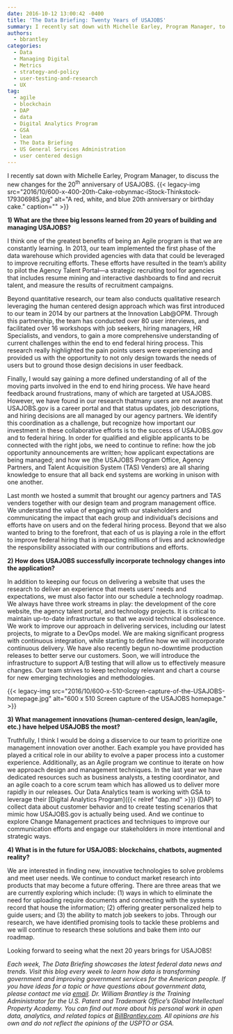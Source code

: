 ```yaml
---
date: 2016-10-12 13:00:42 -0400
title: 'The Data Briefing: Twenty Years of USAJOBS'
summary: I recently sat down with Michelle Earley, Program Manager, to discuss the new changes for the 20th anniversary of USAJOBS. 1) What are the three big lessons learned from 20 years of building and managing USAJOBS? I think one of the greatest benefits of being an Agile program is that we are constantly learning. In
authors:
  - bbrantley
categories:
  - Data
  - Managing Digital
  - Metrics
  - strategy-and-policy
  - user-testing-and-research
  - UX
tag:
  - agile
  - blockchain
  - DAP
  - data
  - Digital Analytics Program
  - GSA
  - lean
  - The Data Briefing
  - US General Services Administration
  - user centered design
---
```


I recently sat down with Michelle Earley, Program Manager, to discuss the new changes for the 20<sup>th</sup> anniversary of USAJOBS. {{< legacy-img src="2016/10/600-x-400-20th-Cake-robynmac-iStock-Thinkstock-179306985.jpg" alt="A red, white, and blue 20th anniversary or birthday cake." caption="" >}} 

**1) What are the three big lessons learned from 20 years of building and managing USAJOBS?**

I think one of the greatest benefits of being an Agile program is that we are constantly learning. In 2013, our team implemented the first phase of the data warehouse which provided agencies with data that could be leveraged to improve recruiting efforts. These efforts have resulted in the team’s ability to pilot the Agency Talent Portal—a strategic recruiting tool for agencies that includes resume mining and interactive dashboards to find and recruit talent, and measure the results of recruitment campaigns.

Beyond quantitative research, our team also conducts qualitative research leveraging the human centered design approach which was first introduced to our team in 2014 by our partners at the Innovation Lab@OPM. Through this partnership, the team has conducted over 80 user interviews, and facilitated over 16 workshops with job seekers, hiring managers, HR Specialists, and vendors, to gain a more comprehensive understanding of current challenges within the end to end federal hiring process. This research really highlighted the pain points users were experiencing and provided us with the opportunity to not only design towards the needs of users but to ground those design decisions in user feedback.

Finally, I would say gaining a more defined understanding of all of the moving parts involved in the end to end hiring process. We have heard feedback around frustrations, many of which are targeted at USAJOBS. However, we have found in our research thatmany users are not aware that USAJOBS.gov is a career portal and that status updates, job descriptions, and hiring decisions are all managed by our agency partners. We identify this coordination as a challenge, but recognize how important our investment in these collaborative efforts is to the success of USAJOBS.gov and to federal hiring. In order for qualified and eligible applicants to be connected with the right jobs, we need to continue to refine: how the job opportunity announcements are written; how applicant expectations are being managed; and how we (the USAJOBS Program Office, Agency Partners, and Talent Acquisition System (TAS) Venders) are all sharing knowledge to ensure that all back end systems are working in unison with one another.

Last month we hosted a summit that brought our agency partners and TAS venders together with our design team and program management office. We understand the value of engaging with our stakeholders and communicating the impact that each group and individual’s decisions and efforts have on users and on the federal hiring process. Beyond that we also wanted to bring to the forefront, that each of us is playing a role in the effort to improve federal hiring that is impacting millions of lives and acknowledge the responsibility associated with our contributions and efforts.

**2) How does USAJOBS successfully incorporate technology changes into the application?**

In addition to keeping our focus on delivering a website that uses the research to deliver an experience that meets users’ needs and expectations, we must also factor into our schedule a technology roadmap. We always have three work streams in play: the development of the core website, the agency talent portal, and technology projects. It is critical to maintain up-to-date infrastructure so that we avoid technical obsolescence. We work to improve our approach in delivering services, including our latest projects, to migrate to a DevOps model. We are making significant progress with continuous integration, while starting to define how we will incorporate continuous delivery. We have also recently begun no-downtime production releases to better serve our customers. Soon, we will introduce the infrastructure to support A/B testing that will allow us to effectively measure changes. Our team strives to keep technology relevant and chart a course for new emerging technologies and methodologies.

{{< legacy-img src="2016/10/600-x-510-Screen-capture-of-the-USAJOBS-homepage.jpg" alt="600 x 510 Screen capture of the USAJOBS homepage." >}}

**3) What management innovations (human-centered design, lean/agile, etc.) have helped USAJOBS the most?**

Truthfully, I think I would be doing a disservice to our team to prioritize one management innovation over another. Each example you have provided has played a critical role in our ability to evolve a paper process into a customer experience. Additionally, as an Agile program we continue to iterate on how we approach design and management techniques. In the last year we have dedicated resources such as business analysts, a testing coordinator, and an agile coach to a core scrum team which has allowed us to deliver more rapidly in our releases. Our Data Analytics team is working with GSA to leverage their [Digital Analytics Program]({{< relref "dap.md" >}}) (DAP) to collect data about customer behavior and to create testing scenarios that mimic how USAJOBS.gov is actually being used. And we continue to explore Change Management practices and techniques to improve our communication efforts and engage our stakeholders in more intentional and strategic ways.

**4) What is in the future for USAJOBS: blockchains, chatbots, augmented reality?**

We are interested in finding new, innovative technologies to solve problems and meet user needs. We continue to conduct market research into products that may become a future offering. There are three areas that we are currently exploring which include: (1) ways in which to eliminate the need for uploading require documents and connecting with the systems record that house the information; (2) offering greater personalized help to guide users; and (3) the ability to match job seekers to jobs. Through our research, we have identified promising tools to tackle these problems and we will continue to research these solutions and bake them into our roadmap.

Looking forward to seeing what the next 20 years brings for USAJOBS!

_Each week, The Data Briefing showcases the latest federal data news and trends. Visit this blog every week to learn how data is transforming government and improving government services for the American people. If you have ideas for a topic or have questions about government data, please contact me via [email](mailto:bill@billbrantley.com)._
_Dr. William Brantley is the Training Administrator for the U.S. Patent and Trademark Office’s Global Intellectual Property Academy. You can find out more about his personal work in open data, analytics, and related topics at [BillBrantley.com](http://billbrantley.com). All opinions are his own and do not reflect the opinions of the USPTO or GSA._